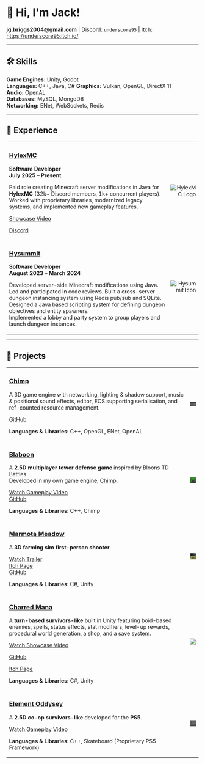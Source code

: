 # 👋 Hi, I'm Jack!

**jg.briggs2004@gmail.com** | Discord: `underscore95` | Itch: https://underscore95.itch.io/

---

## 🛠️ Skills

**Game Engines:** Unity, Godot  
**Languages:** C++, Java, C#
**Graphics:** Vulkan, OpenGL, DirectX 11  
**Audio:** OpenAL  
**Databases:** MySQL, MongoDB  
**Networking:** ENet, WebSockets, Redis  

---

## 💼 Experience

<table>
<tr>
<td style="width:100%">

### [HylexMC](https://discord.com/invite/jj8fJQgUHx)  
**Software Developer**  
**July 2025 – Present**

Paid role creating Minecraft server modifications in Java for **HylexMC** (32k+ Discord members, 1k+ concurrent players).  
Worked with proprietary libraries, modernized legacy systems, and implemented new gameplay features.  

[Showcase Video](https://www.youtube.com/watch?v=vjTXgKLNWoU)

[Discord](https://discord.com/invite/jj8fJQgUHx)

</td>
<td style="width:250px; text-align:right;">
<img src="https://dunb17ur4ymx4.cloudfront.net/webstore/logos/659e7460f1506590355eea30f261b1b3a24d097c.png" alt="HylexMC Logo" width="200"/>
</td>
</tr>
  
<tr>
<td style="width:100%">

### [Hysummit](https://discord.gg/VdYhwSUmKv)  
**Software Developer**  
**August 2023 – March 2024**

Developed server-side Minecraft modifications using Java. Led and participated in code reviews.
Built a cross-server dungeon instancing system using Redis pub/sub and SQLite.  
Designed a Java based scripting system for defining dungeon objectives and entity spawners.  
Implemented a lobby and party system to group players and launch dungeon instances.

</td>
<td style="width:250px; text-align:right;">
<img src="https://yt3.googleusercontent.com/aokIviQjjKlyWRjR--BLMCZbsmkDdD4MQ7L68ZKBxTfCsJHTp3bv7C6q4QLwRthNF5oKrFxF=s160-c-k-c0x00ffffff-no-rj" alt="Hysummit Icon" width="200"/>
</td>
</tr>

</table>

---

## 🧪 Projects

<table>
<tr>
<td style="width:100%">
  
### [Chimp](https://github.com/underscore95/chimp)

A 3D game engine with networking, lighting & shadow support, music & positional sound effects, editor, ECS supporting serialisation, and ref-counted resource management.

[GitHub](https://github.com/underscore95/chimp)

**Languages & Libraries:** C++, OpenGL, ENet, OpenAL

</td>
<td style="width:250px; text-align:right;">
<img src="https://raw.githubusercontent.com/underscore95/underscore95/refs/heads/main/chimp.png" alt="Chimp Icon" width="250"/>
</td>
</tr>

<tr>
<td style="width:100%">

### [Blaboon](https://github.com/underscore95/Blaboon)

A **2.5D multiplayer tower defense game** inspired by Bloons TD Battles.  
Developed in my own game engine, [Chimp](https://github.com/underscore95/chimp).

[Watch Gameplay Video](https://youtu.be/NDiz5kLaRjI)<br>
[GitHub](https://github.com/underscore95/Blaboon)

**Languages & Libraries:** C++, Chimp

</td>
<td style="width:250px; text-align:right;">
<img style="display:block;" width="100%" height="100%" src="https://github.com/underscore95/underscore95/blob/main/blaboon.png" alt="Blaboon Icon"/>
</td>
</tr>

<tr>
<td style="width:100%">

### [Marmota Meadow](https://overheat-studios.itch.io/marmota-meadow)

A **3D farming sim first-person shooter**.

[Watch Trailer](https://www.youtube.com/watch?v=yHH3yI8zBmo)<br>
[Itch Page](https://overheat-studios.itch.io/marmota-meadow)<br>
[GitHub](https://github.com/OverheatStudios/MarmotaMeadow/)

**Languages & Libraries:** C#, Unity

</td>
<td style="width:250px; text-align:right;">
<img src="https://raw.githubusercontent.com/underscore95/underscore95/refs/heads/main/icon_marmota_meadow.png" alt="Marmota Meadow Icon" width="250"/>
</td>
</tr>

<tr>
<td style="width:100%">

### [Charred Mana](https://underscore95.itch.io/charred-mana)

A **turn-based survivors-like** built in Unity featuring boid-based enemies, spells, status effects, stat modifiers, level-up rewards, procedural world generation, a shop, and a save system.  

[Watch Showcase Video](https://www.youtube.com/watch?v=VlscLTiBJ_4)

[GitHub](https://github.com/underscore95/Charred-Mana/tree/main)

[Itch Page](https://underscore95.itch.io/charred-mana)

**Languages & Libraries:** C#, Unity

</td>
<td style="width:250px; text-align:right;">
<img src="https://img.itch.zone/aW1hZ2UvMzczOTk2OS8yMjMyMDM1Ny5wbmc=/original/pk9xe6.png" width="250"/>
</td>
</tr>

<tr>
<td style="width:100%">

### [Element Oddysey](https://github.com/underscore95/ElementOddysey/tree/main)

A **2.5D co-op survivors-like** developed for the **PS5**.

[Watch Gameplay Video](https://youtu.be/k8oT39oFdPc)

**Languages & Libraries:** C++, Skateboard (Proprietary PS5 Framework)

</td>
<td style="width:250px; text-align:right;">
<img src="https://raw.githubusercontent.com/underscore95/underscore95/refs/heads/main/element_oddysey.png" alt="Element Oddysey Icon" width="250"/>
</td>
</tr>

</table>

